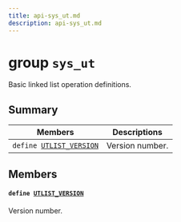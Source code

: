```yaml
---
title: api-sys_ut.md
description: api-sys_ut.md
---
```

# group `sys_ut` 

Basic linked list operation definitions.

## Summary

 Members                        | Descriptions                                
--------------------------------|---------------------------------------------
`define `[`UTLIST_VERSION`](#group__sys__ut_1ga9f3779f3c49ddf609c97f1c3d1f29730)            | Version number.

## Members

#### `define `[`UTLIST_VERSION`](#group__sys__ut_1ga9f3779f3c49ddf609c97f1c3d1f29730) 

Version number.

